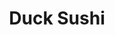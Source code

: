 ---
layout: place
title: "Duck Sushi"
permalink: /oregon/eugene/duck-sushi.html
stateAbbr: OR
stateName: Oregon
cityName: Eugene
seo:
  name: "Duck Sushi"
  type: Restaurant
  links: https://www.ducksushieugeneor.com/
description: "Duck Sushi serves delicious sushi in Eugene, Oregon. Try fresh Japanese dishes for a great dining experience. "
place_id: ChIJzUUawT4ewVQRZQ1-lzqQ1EU
photos:
  - name: >-
      places/ChIJzUUawT4ewVQRZQ1-lzqQ1EU/photos/AeeoHcKACHvYGJDcA8D0dDfOBHzmEzfK98Kw-UfiC84ZSYaW4M2x22otjLG8zM_ldXX30jEu8W_pkDlFsVDGzyjgwmiTEoUiW2mMyQQ_dFC4pYTSFsh9ei5mu16RE92DerXYyTxkjxVGR1Sm3ButdMPAsABs2o3F_CzuH2D7ox5xZumi3Y1PiqFSaZLInrM0jvC6G71z_W-00c2k_8r6JfRY8B18vBf99FStHLaacLQZSY0sp6k2oOOPlpecYzYBINdMwuY5ZbAu4rIYWr4r5ognSQLg9z3Y5OIqZoCFts6SfaIewA
    widthPx: 1008
    heightPx: 565
    authorAttributions:
      - displayName: Duck Sushi
        uri: https://maps.google.com/maps/contrib/106145720116667517954
        photoUri: >-
          https://lh3.googleusercontent.com/a-/ALV-UjXCWj0VN28kvVv-HZG758CTmcDN9FDW4hXTNaqUgQAyt3GT09E=s100-p-k-no-mo
    flagContentUri: >-
      https://www.google.com/local/imagery/report/?cb_client=maps_api_places.places_api&image_key=!1e10!2sAF1QipM0DwBpLt0MXa1u7n2XiDOVdEPXFVcmQEAKLiOr&hl=en-US
    googleMapsUri: >-
      https://www.google.com/maps/place//data=!3m4!1e2!3m2!1sAF1QipM0DwBpLt0MXa1u7n2XiDOVdEPXFVcmQEAKLiOr!2e10!4m2!3m1!1s0x54c11e3ec11a45cd:0x45d4903a977e0d65
  - name: >-
      places/ChIJzUUawT4ewVQRZQ1-lzqQ1EU/photos/AeeoHcKgq9iVBNddjycpPip-Fk0mqDxVpwbmYG4S2Tq2ylmE5xF4M6c3qvTDZHYKEu6e8RwJ-z-oMK3NevUQAfDQlp5xzEhsrqFseMDaJcXL3p-LcDCMcZH6aHq5THI4O3mkBph5dFX1iMvSTVhcnWBeg_n4IPQVYRNJleUlbsrH1kxqlSF8OK8mMWSba6IGjWyf30hDJ02t-NgdzgQgwo23wp26jvqSiVa77XmAElq_JsLJNwGymCUDfYCaEIuAub8EIkMxMuAFE67sUS2aCkdu0yp32WgkFNVxA1zg6h8FrNGjjw
    widthPx: 1280
    heightPx: 1280
    authorAttributions:
      - displayName: Duck Sushi
        uri: https://maps.google.com/maps/contrib/106145720116667517954
        photoUri: >-
          https://lh3.googleusercontent.com/a-/ALV-UjXCWj0VN28kvVv-HZG758CTmcDN9FDW4hXTNaqUgQAyt3GT09E=s100-p-k-no-mo
    flagContentUri: >-
      https://www.google.com/local/imagery/report/?cb_client=maps_api_places.places_api&image_key=!1e10!2sAF1QipOdiKCtb-MFI-RWZfarBN37PV6MAuWEFXC9MLDh&hl=en-US
    googleMapsUri: >-
      https://www.google.com/maps/place//data=!3m4!1e2!3m2!1sAF1QipOdiKCtb-MFI-RWZfarBN37PV6MAuWEFXC9MLDh!2e10!4m2!3m1!1s0x54c11e3ec11a45cd:0x45d4903a977e0d65
  - name: >-
      places/ChIJzUUawT4ewVQRZQ1-lzqQ1EU/photos/AeeoHcKCFTq49qtxBiR3kwHgyTT1dMM9d-c0rKt0SHemRKsf_2d9blplAQPGob9wS-jN0WZuUqL77gP41S3veC1YrDyXUNL2QmIouTKNIG9kexLZYFKqfn8Ov3aVwgQ6bUyEkiKhGT69z2UsXnMwMgZdwZIFajEoFi_fzb0zaicoLNNIHMICuASuRlcG7u3-LF3JUFm6N1yJR7stkc6PQY6Pw4zaFHM-TvnKTH6Vfp-0oa_OZ2EOhcRUaZQwxaUBLpytSLP0GSTuI6LyEsSvJmDCxdIYtXGVlPuQYbD1sSc2tEj86Q
    widthPx: 3303
    heightPx: 1947
    authorAttributions:
      - displayName: Duck Sushi
        uri: https://maps.google.com/maps/contrib/106145720116667517954
        photoUri: >-
          https://lh3.googleusercontent.com/a-/ALV-UjXCWj0VN28kvVv-HZG758CTmcDN9FDW4hXTNaqUgQAyt3GT09E=s100-p-k-no-mo
    flagContentUri: >-
      https://www.google.com/local/imagery/report/?cb_client=maps_api_places.places_api&image_key=!1e10!2sAF1QipNmGBw_yxQy1MBwMkFFJ8dUcNjUtsE1CQxMxgIO&hl=en-US
    googleMapsUri: >-
      https://www.google.com/maps/place//data=!3m4!1e2!3m2!1sAF1QipNmGBw_yxQy1MBwMkFFJ8dUcNjUtsE1CQxMxgIO!2e10!4m2!3m1!1s0x54c11e3ec11a45cd:0x45d4903a977e0d65
  - name: >-
      places/ChIJzUUawT4ewVQRZQ1-lzqQ1EU/photos/AeeoHcLHQp9emFF418zd12Wrgo6cGCCGhR7mTdUvM_EohKQQE4p1skpIt1nrxRqpEm0D2OkH43TosWqSyRDElXAzWGpQgmqkKoewqdxBsc8G36NqYzFVXjxxJ8t2pwl8RIi1ZeEmnu3F8uAJMJWhxZUiwdowfhEhi6EBZ3dctjg-RbhICvqydYME9OXsnNjEl2xmRPNQVksjWWZHB_hlh6-Q9Eth77rf-5KE9bjmpJ40xu6kcfzN6hXV5TiOa4tGadMkuuC9at2Ru_e6SR5waAuan-VhmIaLGyLqG-m1psioBoExBhs55XLg6QSfe0wJHTpgcxgnwoHpybtO1YcxChaoPA0H01JRm7hCIdmMT_e9oVfNkMuXTCDOhrZ25UlYgIUaP_b3UMW57yrSiLIJMR_-ew5h8GasAjvexVs821mQgHvaXA
    widthPx: 3120
    heightPx: 4160
    authorAttributions:
      - displayName: Thomas Farrenkopf
        uri: https://maps.google.com/maps/contrib/105022067333627519775
        photoUri: >-
          https://lh3.googleusercontent.com/a-/ALV-UjW88jYDmAQp91VcviFSQp-srWbEu4BwYb8DD51fZPohkV5_Fnz-=s100-p-k-no-mo
    flagContentUri: >-
      https://www.google.com/local/imagery/report/?cb_client=maps_api_places.places_api&image_key=!1e10!2sCIHM0ogKEICAgID2vaH1Fw&hl=en-US
    googleMapsUri: >-
      https://www.google.com/maps/place//data=!3m4!1e2!3m2!1sCIHM0ogKEICAgID2vaH1Fw!2e10!4m2!3m1!1s0x54c11e3ec11a45cd:0x45d4903a977e0d65
  - name: >-
      places/ChIJzUUawT4ewVQRZQ1-lzqQ1EU/photos/AeeoHcLAWHduL9dAwEviyn3OLK8CWxc3z_F3h4YPngTLMft21EjIvFuBNWAOJt2CkgDgeLSo3tz0E7aSKswN7J2ATIFip0w3v2XQzI0X7Qt5r-aROF98PoBiLCePDzBtH6G2git30oBPHYFP6svXpgozg7WgeO1TVkbYdRY6m16LE7xwtJAqfwwc_G4XO101FN_G0ucVjg4iOq0bDQ-PY6xrvbD3tD8Z2fuBTRX28pOpusEwGJUHSPwtnQSBFSOX-QxBYGKCzdl4z-ppi7y5Wnqduho-h9S6BCr6Ys_uABGp1PNJrA
    widthPx: 2266
    heightPx: 2669
    authorAttributions:
      - displayName: Duck Sushi
        uri: https://maps.google.com/maps/contrib/106145720116667517954
        photoUri: >-
          https://lh3.googleusercontent.com/a-/ALV-UjXCWj0VN28kvVv-HZG758CTmcDN9FDW4hXTNaqUgQAyt3GT09E=s100-p-k-no-mo
    flagContentUri: >-
      https://www.google.com/local/imagery/report/?cb_client=maps_api_places.places_api&image_key=!1e10!2sAF1QipOAoilNf_8NpjGvwGkP9O6I9gmm0VyUEv9VPPaO&hl=en-US
    googleMapsUri: >-
      https://www.google.com/maps/place//data=!3m4!1e2!3m2!1sAF1QipOAoilNf_8NpjGvwGkP9O6I9gmm0VyUEv9VPPaO!2e10!4m2!3m1!1s0x54c11e3ec11a45cd:0x45d4903a977e0d65
  - name: >-
      places/ChIJzUUawT4ewVQRZQ1-lzqQ1EU/photos/AeeoHcLpHTsxAg-c1gKBFg6f_G5efDqSRc3tjI7GX-y9g5SM_3aq7c3GCRkFzs5C8q2p02GN3iZA07-uskdr7uDA7ODV57OwuI48mIjV2_L7X_GS0YbQUa3sdhVhFBuBbpr8480NadedYWdgOmgGdpZCYJiXqd1qheolsgup3VJMcegRZ5BB-7YdG7j5Gw_XfvGcri2zzs1q4wF5jQMpgoil4jHqXBR6ouFQeO89V6tTKEYOSft1p1r0Aw02aRkI9rlxtlGyea8Fv8rgUqTbfEUmXijLVWXV9ULDFkb2mS9SCNBnZDHDt7_35aZ4rJ8irP6Vh0mBXZyyr9vfZyYhmpnIfDkF07ak4K5pcnFD8M9cUpSsHPWCJNamV-UbsuuDMTNTfhQ5oX3rR77sDhO8xeljU9IA8-cKCwxOKzIUe57OFmTLVAqp
    widthPx: 3472
    heightPx: 4624
    authorAttributions:
      - displayName: Kseniia Samoilova
        uri: https://maps.google.com/maps/contrib/104148474414936076018
        photoUri: >-
          https://lh3.googleusercontent.com/a-/ALV-UjXVOa9SY-Ro_4Ph2gOItnUJH7AMLh4TXKCMRqOcrLR-dCCqgMI=s100-p-k-no-mo
    flagContentUri: >-
      https://www.google.com/local/imagery/report/?cb_client=maps_api_places.places_api&image_key=!1e10!2sCIHM0ogKEICAgICaruaY9AE&hl=en-US
    googleMapsUri: >-
      https://www.google.com/maps/place//data=!3m4!1e2!3m2!1sCIHM0ogKEICAgICaruaY9AE!2e10!4m2!3m1!1s0x54c11e3ec11a45cd:0x45d4903a977e0d65
  - name: >-
      places/ChIJzUUawT4ewVQRZQ1-lzqQ1EU/photos/AeeoHcLm9MIpa_iJScUXY1LsZw798P3BZubOhB8fQo47COvaAoR3mhZZK2kRuciI85WK7zfi7wvyMNQ3DTA9QSOiKfNOk2u76Kq84_meZrueRbKbsiIeyQ1ouW4Q1kxz03lO8_aTozilyDlStaCBSf2t3iOLPNWQt8k6RC780ThGY66HZcl-DiZuFsBgl_k9cdxDnXiH1ggFAYwk70th4zaC1Er5dF262P33N69VimBmdJL5fKsZ0olmpmoHQsdaXs0mGjbqBpyfKRMox3i7x8TGn44tU5H_yxWwdkukBmAIPxiSX3LXZf7HWHZ5uC-i6bKHwBtAC6REcCViw9YN_WUFh96HRH3Bez1FmTZvh8FPrD2cIs5Tzj-KVRvo-cOd-CQOBAQ0o-qGHvxCWp4RZAVQ4NcG-A9bejwl8TO0Ho2FbO7eUQ
    widthPx: 3816
    heightPx: 2946
    authorAttributions:
      - displayName: Jennifer Teu
        uri: https://maps.google.com/maps/contrib/110356361819671845534
        photoUri: >-
          https://lh3.googleusercontent.com/a-/ALV-UjVpqSuHGPASXn_2yGruBtIQgs3JtX6pp_l2r3fvZUqe3pN_LZQR=s100-p-k-no-mo
    flagContentUri: >-
      https://www.google.com/local/imagery/report/?cb_client=maps_api_places.places_api&image_key=!1e10!2sCIHM0ogKEICAgIDhufPrZg&hl=en-US
    googleMapsUri: >-
      https://www.google.com/maps/place//data=!3m4!1e2!3m2!1sCIHM0ogKEICAgIDhufPrZg!2e10!4m2!3m1!1s0x54c11e3ec11a45cd:0x45d4903a977e0d65
  - name: >-
      places/ChIJzUUawT4ewVQRZQ1-lzqQ1EU/photos/AeeoHcLp9ZwkOt3igSDEdz3WWIUo79LOPWQ6x6ylj7UGzPxSyjkxVsFtHP4S4eQJ7btdTZOeqWpmj9GgERz1s3Qg5cBGpVa_gOQy3mYiFvdSQr7NQEX_tH_dp9_EvzQuxWZHf3XQWRd7LqpBcie7O6d0_wX5FO4E3PkPXKr7N9Id2PYAv63vcnRqIExil9PVhI0BGzpLBBKnmwKqjCyGivbeEvfhRQMnmSQ2HyIZYFtfIgLu6TQqvRJ3BlgXVRDvMffUjGmWu6gtoyCVg0WSP4mcJ7On5GPMTY5l4ZwXJC-vM523HhPDOJu38078wLQyKYsEU9O2YHg0YH3xJf65DpNBycLQJUkSiDtSOiO6IMTxFjiBdEs3R-ek8NyPsxYkHPn05Ez5fh1kKW4Sz0czr-qEXm_p1GKR6JJGjMC16vJ_AgZykDtS
    widthPx: 3024
    heightPx: 4032
    authorAttributions:
      - displayName: Christine Sharp
        uri: https://maps.google.com/maps/contrib/115749045018571534530
        photoUri: >-
          https://lh3.googleusercontent.com/a-/ALV-UjUuEpUR7D3OUdKlq4en6Mmk9HFWaOtuI0DHvkqN87pGcf6DgjLiGw=s100-p-k-no-mo
    flagContentUri: >-
      https://www.google.com/local/imagery/report/?cb_client=maps_api_places.places_api&image_key=!1e10!2sCIHM0ogKEICAgIDUjIu5rQE&hl=en-US
    googleMapsUri: >-
      https://www.google.com/maps/place//data=!3m4!1e2!3m2!1sCIHM0ogKEICAgIDUjIu5rQE!2e10!4m2!3m1!1s0x54c11e3ec11a45cd:0x45d4903a977e0d65
  - name: >-
      places/ChIJzUUawT4ewVQRZQ1-lzqQ1EU/photos/AeeoHcJzGQuFIM12evKrgj_4payG0ujbvLPq91vch7uF4jPjog7WzurfT2UXb9n6rgQq-YHSEgGJBSiRYVFtzmU-OPcNXJhvp1jjGRiFlktyfhO-xCDn2B4DSH8IKnDBdb2qaog0ag0X4LsoE5Vw3Bo_8Ueo7XIrKz9TXN1oVg_zcSIAw62KhmFeKi8UgjAiXDd7BLBC5Cz6fejNOvvA4q7tYPb8I7XKv9BqwkOAR2wdqil1_mUVQ0lNmTcSEbyLlJVAdVQLQm089saFSVCbVUE2SXmrXdUEwMQD4nK3pYIktqOBMw
    widthPx: 1683
    heightPx: 2560
    authorAttributions:
      - displayName: Duck Sushi
        uri: https://maps.google.com/maps/contrib/106145720116667517954
        photoUri: >-
          https://lh3.googleusercontent.com/a-/ALV-UjXCWj0VN28kvVv-HZG758CTmcDN9FDW4hXTNaqUgQAyt3GT09E=s100-p-k-no-mo
    flagContentUri: >-
      https://www.google.com/local/imagery/report/?cb_client=maps_api_places.places_api&image_key=!1e10!2sAF1QipOjnCWl_saG1Hauim44HPNCLAzplNwoUKZEIDyD&hl=en-US
    googleMapsUri: >-
      https://www.google.com/maps/place//data=!3m4!1e2!3m2!1sAF1QipOjnCWl_saG1Hauim44HPNCLAzplNwoUKZEIDyD!2e10!4m2!3m1!1s0x54c11e3ec11a45cd:0x45d4903a977e0d65
  - name: >-
      places/ChIJzUUawT4ewVQRZQ1-lzqQ1EU/photos/AeeoHcI0cJr0dUoZo-2XEELnXGSJjJAZuVWWES-Tj8W-HoMRGJNUZZOixLBTavwLUzNn2_CTL-Qs4DkbfmjKP1fqtQeSPJtRqkTv0vY--M0a6EKsgoIDKYusS_G35di0lOXxqgkrh-i1RTas2BgFie6G0r9CnKHnsejQMecdVjTO09075_JXO7paZamBzfGKsPMA9VdYpxrifhNNZ5JlN-ZugkN7hSWITg3RgORmYWD2hj8I56e-YXgDAcuElOUuX7d4LySscdeh27tLSCi2kGCOTrcqgqAlyelXa80soSpQ3ZPs6g
    widthPx: 4032
    heightPx: 1960
    authorAttributions:
      - displayName: Duck Sushi
        uri: https://maps.google.com/maps/contrib/106145720116667517954
        photoUri: >-
          https://lh3.googleusercontent.com/a-/ALV-UjXCWj0VN28kvVv-HZG758CTmcDN9FDW4hXTNaqUgQAyt3GT09E=s100-p-k-no-mo
    flagContentUri: >-
      https://www.google.com/local/imagery/report/?cb_client=maps_api_places.places_api&image_key=!1e10!2sAF1QipPUZJgpenaPDr1pJVl-1NshEook4sVnvcWYexiP&hl=en-US
    googleMapsUri: >-
      https://www.google.com/maps/place//data=!3m4!1e2!3m2!1sAF1QipPUZJgpenaPDr1pJVl-1NshEook4sVnvcWYexiP!2e10!4m2!3m1!1s0x54c11e3ec11a45cd:0x45d4903a977e0d65
address: 750 E 13th Ave, Eugene, OR 97401, USA
street: 750 E 13th Ave
city: Eugene
state: OR
zip: '97401'
country: USA
neighborhood: Downtown
latitude: '44.045366'
longitude: '-123.081297'
accessibility_options:
  wheelchairAccessibleParking: true
  wheelchairAccessibleEntrance: true
  wheelchairAccessibleRestroom: true
  wheelchairAccessibleSeating: true
business_status: OPERATIONAL
name: Duck Sushi
google_maps_links:
  directionsUri: >-
    https://www.google.com/maps/dir//''/data=!4m7!4m6!1m1!4e2!1m2!1m1!1s0x54c11e3ec11a45cd:0x45d4903a977e0d65!3e0
  placeUri: https://maps.google.com/?cid=5031805265003810149
  writeAReviewUri: >-
    https://www.google.com/maps/place//data=!4m3!3m2!1s0x54c11e3ec11a45cd:0x45d4903a977e0d65!12e1
  reviewsUri: >-
    https://www.google.com/maps/place//data=!4m4!3m3!1s0x54c11e3ec11a45cd:0x45d4903a977e0d65!9m1!1b1
  photosUri: >-
    https://www.google.com/maps/place//data=!4m3!3m2!1s0x54c11e3ec11a45cd:0x45d4903a977e0d65!10e5
primary_type: Sushi Restaurant
opening_hours:
  regular: null
  current: null
secondary_opening_hours:
  regular:
    weekdayDescriptions: null
    type: null
  current:
    weekdayDescriptions: null
    type: null
phone: (541) 654-4122
price_level: PRICE_LEVEL_INEXPENSIVE
price_range: $10 &ndash; $20
rating: '4.0'
rating_count: 326
website: https://www.ducksushieugeneor.com/
reviews: null
parking_options: null
payment_options: null
allow_dogs: null
curbside_pickup: null
delivery: null
dine_in: null
good_for_children: null
good_for_groups: null
good_for_sports: null
live_music: null
menu_for_children: null
outdoor_seating: null
reservable: null
restroom: null
serves_beer: null
serves_breakfast: null
serves_brunch: null
serves_cocktails: null
serves_coffee: null
serves_dinner: null
serves_dessert: null
serves_lunch: null
serves_vegetarian_food: null
serves_wine: null
takeout: null
summary: null

---